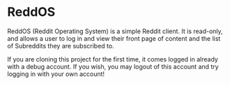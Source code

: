 #  ReddOS
ReddOS (Reddit Operating System) is a simple Reddit client. It is read-only, and allows a user to log in and view their front 
page of content and the list of Subreddits they are subscribed to.

If you are cloning this project for the first time, it comes logged in already with a debug account. If you wish, you may logout of 
this account and try logging in with your own account! 
